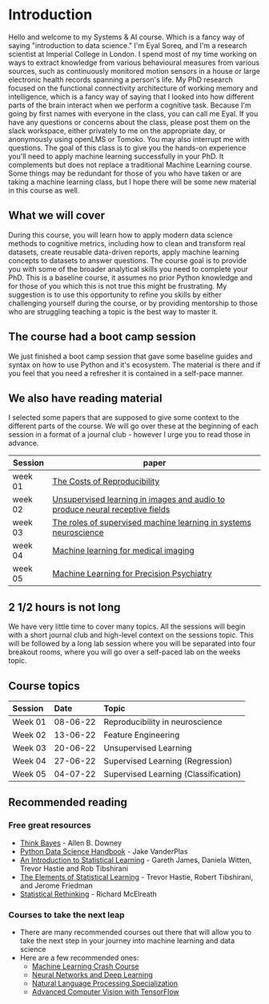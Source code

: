 # Introduction

Hello and welcome to my Systems & AI course. Which is a fancy way of saying "introduction to data science." I'm Eyal Soreq, and I'm a research scientist at Imperial College in London. I spend most of my time working on ways to extract knowledge from various behavioural measures from various sources, such as continuously monitored motion sensors in a house or large electronic health records spanning a person's life. My PhD research focused on the functional connectivity architecture of working memory and intelligence, which is a fancy way of saying that I looked into how different parts of the brain interact when we perform a cognitive task. Because I'm going by first names with everyone in the class, you can call me Eyal. If you have any questions or concerns about the class, please post them on the slack workspace, either privately to me on the appropriate day, or anonymously using openLMS or Tomoko. You may also interrupt me with questions. The goal of this class is to give you the hands-on experience you'll need to apply machine learning successfully in your PhD. It complements but does not replace a traditional Machine Learning course. Some things may be redundant for those of you who have taken or are taking a machine learning class, but I hope there will be some new material in this course as well.

## What we will cover

During this course, you will learn how to apply modern data science methods to cognitive metrics, including how to clean and transform real datasets, create reusable data-driven reports, apply machine learning concepts to datasets to answer questions. The course goal is to provide you with some of the broader analytical skills you need to complete your PhD. This is a baseline course, it assumes no prior Python knowledge and for those of you which this is not true this might be frustrating. My suggestion is to use this opportunity to refine you skills by either challenging yourself during the course, or by providing mentorship to those who are struggling teaching a topic is the best way to master it.

## The course had a boot camp session

We just finished a boot camp session that gave some baseline guides and syntax on how to use Python and it's ecosystem. The material is there and if you feel that you need a refresher it is contained in a self-pace manner.

## We also have reading material

I selected some papers that are supposed to give some context to the different parts of the course. We will go over these at the beginning of each session in a format of a journal club - however I urge you to read those in advance.  

| Session | paper |
| --- | --- |
| week 01 | [The Costs of Reproducibility](../papers/The%20Costs%20of%20Reproducibility.pdf) |
| week 02 | [Unsupervised learning in images and audio to produce neural receptive fields](../papers/Unsupervised%20learning%20in%20images%20and%20audio%20to%20produce%20%20neural%20receptive%20fields.pdf) |
| week 03 | [The roles of supervised machine learning in systems neuroscience](../papers/The%20roles%20of%20supervised%20machine%20learning%20in%20systems%20neuroscience.pdf) |
| week 04 | [Machine learning for medical imaging](../papers/Machine%20learning%20for%20medical%20imaging.pdf) |
| week 05 | [Machine Learning for Precision Psychiatry](../papers/Machine%20Learning%20for%20Precision%20Psychiatry.pdf) |

## 2 1/2 hours is not long

We have very little time to cover many topics. All the sessions will begin with a short journal club and high-level context on the sessions topic. This will be followed by a long lab session where you will be separated into four breakout rooms, where you will go over a self-paced lab on the weeks topic.  

## Course topics 

| Session | Date | Topic | 
| :--- | :--- | :--- | 
| Week 01 | 08-06-22 | Reproducibility in neuroscience |
| Week 02 | 13-06-22 | Feature Engineering |
| Week 03 | 20-06-22 | Unsupervised Learning |
| Week 04 | 27-06-22 | Supervised Learning (Regression) |
| Week 05 | 04-07-22 | Supervised Learning (Classification) |

## Recommended reading 

### Free great resources

- [Think Bayes](http://allendowney.github.io/ThinkBayes2/) - Allen B. Downey
- [Python Data Science Handbook](https://jakevdp.github.io/PythonDataScienceHandbook/) - Jake VanderPlas
- [An Introduction to Statistical Learning](https://www.statlearning.com/) - Gareth James, Daniela Witten, Trevor Hastie and Rob Tibshirani
- [The Elements of Statistical Learning](https://web.stanford.edu/~hastie/ElemStatLearn/) - Trevor Hastie, Robert Tibshirani, and Jerome Friedman
- [Statistical Rethinking](https://xcelab.net/rm/statistical-rethinking/) - Richard McElreath

### Courses to take the next leap 
- There are many recommended courses out there that will allow you to take the next step in your journey into machine learning and data science 
- Here are a few recommended ones:
  - [Machine Learning Crash Course](https://developers.google.com/machine-learning/crash-course)
  - [Neural Networks and Deep Learning](https://www.coursera.org/learn/neural-networks-deep-learning?specialization=deep-learning)
  - [Natural Language Processing Specialization](https://www.coursera.org/specializations/natural-language-processing)
  - [Advanced Computer Vision with TensorFlow](https://www.coursera.org/learn/advanced-computer-vision-with-tensorflow)
